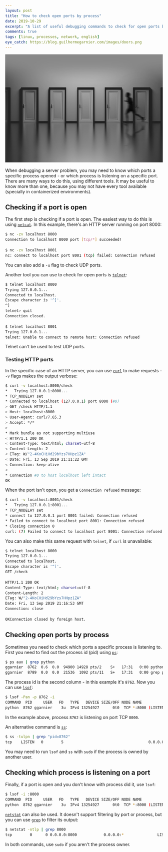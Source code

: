 ```yaml
---
layout: post
title: "How to check open ports by process"
date: 2019-10-29
excerpt: "A list of useful debugging commands to check for open ports by process"
comments: true
tags: [linux, processes, network, english]
eye_catch: https://blog.guilhermegarnier.com/images/doors.png
---
```

<img src="/images/doors.png" alt="Hallway with doors" />

When debugging a server problem, you may need to know which ports a specific process opened - or which process is listening on a specific port. There are many ways to do this, using different tools. It may be useful to know more than one, because you may not have every tool available (specially in containerized environments).


## Checking if a port is open

The first step is checking if a port is open. The easiest way to do this is using [`netcat`](http://netcat.sourceforge.net/). In this example, there's an HTTP server running on port 8000:

```sh
$ nc -zv localhost 8000
Connection to localhost 8000 port [tcp/*] succeeded!

$ nc -zv localhost 8001
nc: connect to localhost port 8001 (tcp) failed: Connection refused
```

You can also add a `-u` flag to check UDP ports.

Another tool you can use to check for open ports is [`telnet`](https://en.wikipedia.org/wiki/Telnet):

```sh
$ telnet localhost 8000
Trying 127.0.0.1...
Connected to localhost.
Escape character is '^]'.
^]
telnet> quit
Connection closed.

$ telnet localhost 8001
Trying 127.0.0.1...
telnet: Unable to connect to remote host: Connection refused
```

Telnet can't be used to test UDP ports.


### Testing HTTP ports

In the specific case of an HTTP server, you can use [`curl`](https://curl.haxx.se) to make requests - `-v` flags makes the output verbose:

```sh
$ curl -v localhost:8000/check
*   Trying 127.0.0.1:8000...
* TCP_NODELAY set
* Connected to localhost (127.0.0.1) port 8000 (#0)
> GET /check HTTP/1.1
> Host: localhost:8000
> User-Agent: curl/7.65.3
> Accept: */*
>
* Mark bundle as not supporting multiuse
< HTTP/1.1 200 OK
< Content-Type: text/html; charset=utf-8
< Content-Length: 2
< ETag: W/"2-4KoCHiHd29bYzs7HHpz1ZA"
< Date: Fri, 13 Sep 2019 21:11:22 GMT
< Connection: keep-alive
<
* Connection #0 to host localhost left intact
OK
```

When the port isn't open, you get a `Connection refused` message:

```sh
$ curl -v localhost:8001/check
*   Trying 127.0.0.1:8001...
* TCP_NODELAY set
* connect to 127.0.0.1 port 8001 failed: Connection refused
* Failed to connect to localhost port 8001: Connection refused
* Closing connection 0
curl: (7) Failed to connect to localhost port 8001: Connection refused
```

You can also make this same request with `telnet`, if `curl` is unavailable:

```sh
$ telnet localhost 8000
Trying 127.0.0.1...
Connected to localhost.
Escape character is '^]'.
GET /check

HTTP/1.1 200 OK
Content-Type: text/html; charset=utf-8
Content-Length: 2
ETag: W/"2-4KoCHiHd29bYzs7HHpz1ZA"
Date: Fri, 13 Sep 2019 21:16:53 GMT
Connection: close

OKConnection closed by foreign host.
```


## Checking open ports by process

Sometimes you need to check which ports a specific process is listening to. First you need to find out the process id (pid) using [`ps`](https://en.wikipedia.org/wiki/Ps_(Unix)):

```sh
$ ps aux | grep python
ggarnier  8762  0.6  0.0  94900 14928 pts/2    S+   17:31   0:00 python server.py
ggarnier  8789  0.0  0.0  21536  1092 pts/11   S+   17:31   0:00 grep python
```

The process id is the second column - in this example it's `8762`. Now you can use [`lsof`](https://en.wikipedia.org/wiki/Lsof):

```sh
$ lsof -Pan -p 8762 -i
COMMAND  PID     USER   FD   TYPE   DEVICE SIZE/OFF NODE NAME
python  8762 ggarnier    3u  IPv4 13254927      0t0  TCP *:8000 (LISTEN)
```

In the example above, process `8762` is listening on port TCP `8000`.

An alternative command is [`ss`](http://man7.org/linux/man-pages/man8/ss.8.html):

```sh
$ ss -tulpn | grep "pid=8762"
tcp    LISTEN   0        5                                      0.0.0.0:8000                  0.0.0.0:*            users:(("python"id=8762,fd=3))
```

You may need to run `lsof` and `ss` with `sudo` if the process is owned by another user.


## Checking which process is listening on a port

Finally, if a port is open and you don't know with process did it, use `lsof`:

```sh
$ lsof -i :8000
COMMAND  PID     USER   FD   TYPE   DEVICE SIZE/OFF NODE NAME
python  8762 ggarnier    3u  IPv4 13254927      0t0  TCP *:8000 (LISTEN)
```

[`netstat`](https://en.wikipedia.org/wiki/Netstat) can also be used. It doesn't support filtering by port or process, but you can use [`grep`](https://en.wikipedia.org/wiki/Grep) to filter its output:

```sh
$ netstat -ntlp | grep 8000
tcp        0      0 0.0.0.0:8000            0.0.0.0:*               LISTEN      8762/python
```

In both commands, use `sudo` if you aren't the process owner.
